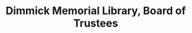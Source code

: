 ---
layout: repo
title: "Dimmick Memorial Library, Board of Trustees"
id: 14272
permalink: repos/14272/
---